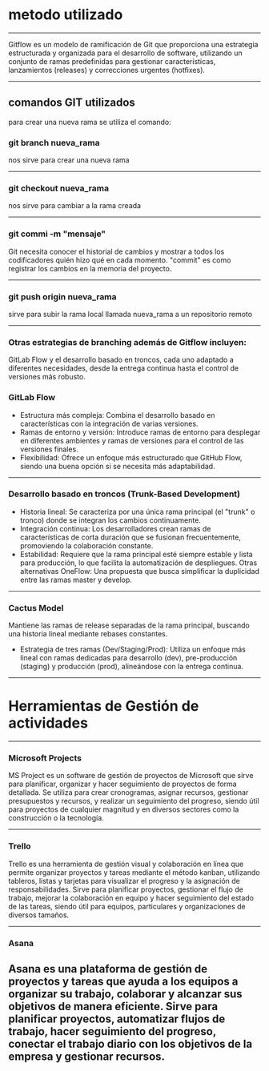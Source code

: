 # metodo utilizado 
___
Gitflow
es un modelo de ramificación de Git que proporciona una estrategia estructurada y organizada para el desarrollo de software, utilizando un conjunto de ramas predefinidas para gestionar características, lanzamientos (releases) y correcciones urgentes (hotfixes).
___
## comandos GIT utilizados

para crear una nueva rama se utiliza el comando:

### git branch nueva_rama
nos sirve para crear una nueva rama
___

### git checkout nueva_rama
nos sirve para cambiar a la rama creada

___

### git commi -m "mensaje"
Git necesita conocer el historial de cambios y mostrar a todos los codificadores quién hizo qué en cada momento. "commit" es como registrar los cambios en la memoria del proyecto.

___

### git push origin nueva_rama
sirve para subir la rama local llamada nueva_rama a un repositorio remoto

___

### Otras estrategias de branching además de Gitflow incluyen:

GitLab Flow y el desarrollo basado en troncos, cada uno adaptado a diferentes necesidades, desde la entrega continua hasta el control de versiones más robusto. 

### GitLab Flow
* Estructura más compleja: Combina el desarrollo basado en características con la integración de varias versiones.
* Ramas de entorno y versión: Introduce ramas de entorno para desplegar en diferentes ambientes y ramas de versiones para el control de las versiones finales.
* Flexibilidad: Ofrece un enfoque más estructurado que GitHub Flow, siendo una buena opción si se necesita más adaptabilidad. 
___

### Desarrollo basado en troncos (Trunk-Based Development) 
* Historia lineal: Se caracteriza por una única rama principal (el "trunk" o tronco) donde se integran los cambios continuamente.
* Integración continua: Los desarrolladores crean ramas de características de corta duración que se fusionan frecuentemente, promoviendo la colaboración constante.
* Estabilidad: Requiere que la rama principal esté siempre estable y lista para producción, lo que facilita la automatización de despliegues. 
Otras alternativas
OneFlow: Una propuesta que busca simplificar la duplicidad entre las ramas master y develop.

___

### Cactus Model
Mantiene las ramas de release separadas de la rama principal, buscando una historia lineal mediante rebases constantes.
* Estrategia de tres ramas (Dev/Staging/Prod):
Utiliza un enfoque más lineal con ramas dedicadas para desarrollo (dev), pre-producción (staging) y producción (prod), alineándose con la entrega continua. 

---
# Herramientas de Gestión de actividades 
---
 ### Microsoft Projects

MS Project es un software de gestión de proyectos de Microsoft que sirve para planificar, organizar y hacer seguimiento de proyectos de forma detallada. Se utiliza para crear cronogramas, asignar recursos, gestionar presupuestos y recursos, y realizar un seguimiento del progreso, siendo útil para proyectos de cualquier magnitud y en diversos sectores como la construcción o la tecnología. 

---

### Trello

Trello es una herramienta de gestión visual y colaboración en línea que permite organizar proyectos y tareas mediante el método kanban, utilizando tableros, listas y tarjetas para visualizar el progreso y la asignación de responsabilidades. Sirve para planificar proyectos, gestionar el flujo de trabajo, mejorar la colaboración en equipo y hacer seguimiento del estado de las tareas, siendo útil para equipos, particulares y organizaciones de diversos tamaños. 

---

### Asana 

Asana es una plataforma de gestión de proyectos y tareas que ayuda a los equipos a organizar su trabajo, colaborar y alcanzar sus objetivos de manera eficiente. Sirve para planificar proyectos, automatizar flujos de trabajo, hacer seguimiento del progreso, conectar el trabajo diario con los objetivos de la empresa y gestionar recursos. 
---
